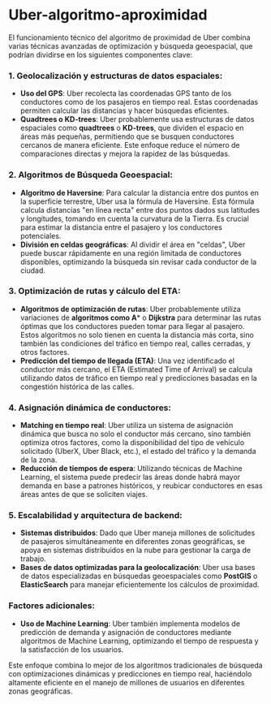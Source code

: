 # Uber-algoritmo-aproximidad
El funcionamiento técnico del algoritmo de proximidad de Uber combina varias técnicas avanzadas de optimización y búsqueda geoespacial, que podrían dividirse en los siguientes componentes clave:

### 1. **Geolocalización y estructuras de datos espaciales**:
   - **Uso del GPS**: Uber recolecta las coordenadas GPS tanto de los conductores como de los pasajeros en tiempo real. Estas coordenadas permiten calcular las distancias y hacer búsquedas eficientes.
   - **Quadtrees o KD-trees**: Uber probablemente usa estructuras de datos espaciales como **quadtrees** o **KD-trees**, que dividen el espacio en áreas más pequeñas, permitiendo que se busquen conductores cercanos de manera eficiente. Este enfoque reduce el número de comparaciones directas y mejora la rapidez de las búsquedas.
   
### 2. **Algoritmos de Búsqueda Geoespacial**:
   - **Algoritmo de Haversine**: Para calcular la distancia entre dos puntos en la superficie terrestre, Uber usa la fórmula de Haversine. Esta fórmula calcula distancias "en línea recta" entre dos puntos dados sus latitudes y longitudes, tomando en cuenta la curvatura de la Tierra. Es crucial para estimar la distancia entre el pasajero y los conductores potenciales.
   - **División en celdas geográficas**: Al dividir el área en "celdas", Uber puede buscar rápidamente en una región limitada de conductores disponibles, optimizando la búsqueda sin revisar cada conductor de la ciudad.

### 3. **Optimización de rutas y cálculo del ETA**:
   - **Algoritmos de optimización de rutas**: Uber probablemente utiliza variaciones de **algoritmos como A*** o **Dijkstra** para determinar las rutas óptimas que los conductores pueden tomar para llegar al pasajero. Estos algoritmos no solo tienen en cuenta la distancia más corta, sino también las condiciones del tráfico en tiempo real, calles cerradas, y otros factores.
   - **Predicción del tiempo de llegada (ETA)**: Una vez identificado el conductor más cercano, el ETA (Estimated Time of Arrival) se calcula utilizando datos de tráfico en tiempo real y predicciones basadas en la congestión histórica de las calles.

### 4. **Asignación dinámica de conductores**:
   - **Matching en tiempo real**: Uber utiliza un sistema de asignación dinámica que busca no solo el conductor más cercano, sino también optimiza otros factores, como la disponibilidad del tipo de vehículo solicitado (UberX, Uber Black, etc.), el estado del tráfico y la demanda de la zona.
   - **Reducción de tiempos de espera**: Utilizando técnicas de Machine Learning, el sistema puede predecir las áreas donde habrá mayor demanda en base a patrones históricos, y reubicar conductores en esas áreas antes de que se soliciten viajes.

### 5. **Escalabilidad y arquitectura de backend**:
   - **Sistemas distribuidos**: Dado que Uber maneja millones de solicitudes de pasajeros simultáneamente en diferentes zonas geográficas, se apoya en sistemas distribuidos en la nube para gestionar la carga de trabajo.
   - **Bases de datos optimizadas para la geolocalización**: Uber usa bases de datos especializadas en búsquedas geoespaciales como **PostGIS** o **ElasticSearch** para manejar eficientemente los cálculos de proximidad.

### Factores adicionales:
   - **Uso de Machine Learning**: Uber también implementa modelos de predicción de demanda y asignación de conductores mediante algoritmos de Machine Learning, optimizando el tiempo de respuesta y la satisfacción de los usuarios.

Este enfoque combina lo mejor de los algoritmos tradicionales de búsqueda con optimizaciones dinámicas y predicciones en tiempo real, haciéndolo altamente eficiente en el manejo de millones de usuarios en diferentes zonas geográficas.
